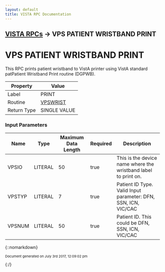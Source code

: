 ```yaml
---
layout: default
title: VISTA RPC Documentation
---
```


## [VISTA RPCs](TableOfContents) &#8594; VPS PATIENT WRISTBAND PRINT
# VPS PATIENT WRISTBAND PRINT

This RPC prints patient wristband to VistA printer using VistA standard patPatient Wristband Print routine (DGPWB).

Property | Value
--- | ---
Label | PRINT
Routine | [VPSWRIST](http://code.osehra.org/dox/Routine_VPSWRIST_source.html)
Return Type | SINGLE VALUE


### Input Parameters

Name | Type | Maximum Data Length | Required | Description
--- | --- | --- | --- | ---
VPSIO | LITERAL | 50 | true | This is the device name where the wristband label to print on.
VPSTYP | LITERAL | 7 | true | Patient ID Type. Valid Input parameter: DFN, SSN, ICN, VIC/CAC
VPSNUM | LITERAL | 50 | true | Patient ID. This could be DFN, SSN, ICN, VIC/CAC



{::nomarkdown} <br/><p style="font-size: 11px">Document generated on July 3rd 2017, 12:09:02 pm</p>{:/}